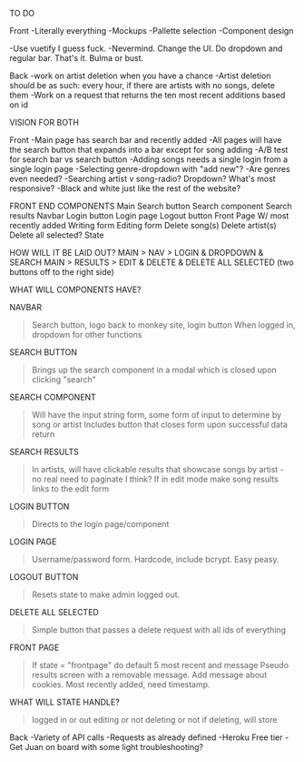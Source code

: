 TO DO

Front
-Literally everything
-Mockups
-Pallette selection
-Component design

-Use vuetify I guess fuck.
-Nevermind.  Change the UI.  Do dropdown and regular bar.  That's it.  Bulma or bust.



Back
-work on artist deletion when you have a chance
-Artist deletion should be as such: every hour, if there are artists with no songs, delete them
-Work on a request that returns the ten most recent additions based on id


VISION FOR BOTH

Front
-Main page has search bar and recently added
-All pages will have the search button that expands into a bar except for song adding
-A/B test for search bar vs search button
-Adding songs needs a single login from a single login page
-Selecting genre-dropdown with "add new"?
-Are genres even needed?
-Searching artist v song-radio?  Dropdown?  What's most responsive?
-Black and white just like the rest of the website?

FRONT END COMPONENTS
Main
Search button
Search component
Search results
Navbar
Login button
Login page
Logout button
Front Page W/ most recently added
Writing form
Editing form
Delete song(s)
Delete artist(s)
Delete all selected?
State

HOW WILL IT BE LAID OUT?
MAIN > NAV > LOGIN & DROPDOWN & SEARCH
MAIN > RESULTS > EDIT & DELETE & DELETE ALL SELECTED (two buttons off to the right side)




WHAT WILL COMPONENTS HAVE?

NAVBAR
>Search button, logo back to monkey site, login button
>When logged in, dropdown for other functions

SEARCH BUTTON
>Brings up the search component in a modal which is closed upon clicking "search"

SEARCH COMPONENT
>Will have the input string form, some form of input to determine by song or artist
>Includes button that closes form upon successful data return

SEARCH RESULTS
>In artists, will have clickable results that showcase songs by artist - no real need to paginate I think?
>If in edit mode make song results links to the edit form

LOGIN BUTTON
>Directs to the login page/component

LOGIN PAGE
>Username/password form.  Hardcode, include bcrypt.  Easy peasy.

LOGOUT BUTTON
>Resets state to make admin logged out.

DELETE ALL SELECTED
>Simple button that passes a delete request with all ids of everything

FRONT PAGE
>If state = "frontpage" do default 5 most recent and message
>Pseudo results screen with a removable message.  Add message about cookies.
>Most recently added, need timestamp.

WHAT WILL STATE HANDLE?
>logged in or out
>editing or not
>deleting or not
>if deleting, will store 

Back
-Variety of API calls
-Requests as already defined
-Heroku Free tier
-Get Juan on board with some light troubleshooting?